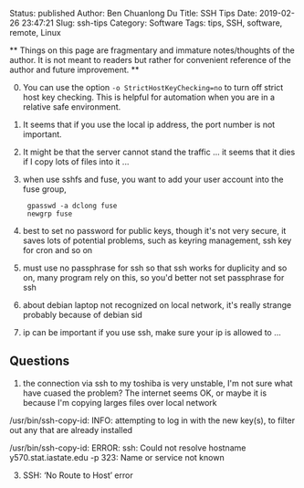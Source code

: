 Status: published
Author: Ben Chuanlong Du
Title: SSH Tips
Date: 2019-02-26 23:47:21
Slug: ssh-tips
Category: Software
Tags: tips, SSH, software, remote, Linux

**
Things on this page are fragmentary and immature notes/thoughts of the author.
It is not meant to readers but rather for convenient reference of the author and future improvement.
**

0. You can use the option `-o StrictHostKeyChecking=no` to turn off strict host key checking.
    This is helpful for automation when you are in a relative safe environment. 

2. It seems that if you use the local ip address,
    the port number is not important.

3. It might be that the server cannot stand the traffic ...
    it seems that it dies if I copy lots of files into it ...

4. when use sshfs and fuse, you want to add your user account into the fuse group,

        gpasswd -a dclong fuse
        newgrp fuse

5. best to set no password for public keys,
    though it's not very secure,
    it saves lots of potential problems, such as keyring management,
    ssh key for cron and so on

6. must use no passphrase for ssh so that ssh works
    for duplicity and so on,
    many program rely on this, so you'd better not set passphrase for ssh

7. about debian laptop not recognized on local network, it's really strange
    probably because of debian sid

8. ip can be important if you use ssh,
    make sure your ip is allowed to ...

## Questions


1. the connection via ssh to my toshiba is very unstable, I'm not sure what have cuased the problem?
The internet seems OK, or maybe it is because I'm copying larges files over local network

/usr/bin/ssh-copy-id: INFO: attempting to log in with the new key(s), to filter out any that are already installed

/usr/bin/ssh-copy-id: ERROR: ssh: Could not resolve hostname y570.stat.iastate.edu -p 323: Name or service not known

3. SSH: ‘No Route to Host’ error

